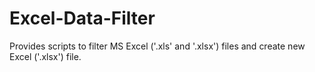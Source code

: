 Excel-Data-Filter
=================

Provides scripts to filter MS Excel ('.xls' and '.xlsx') files and create new Excel ('.xlsx') file.
